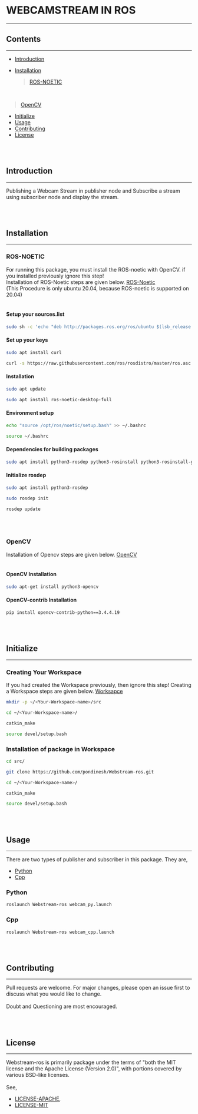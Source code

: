 # WEBCAMSTREAM IN ROS
---------------------

## Contents
-----------

- [Introduction](#introduction)
- [Installation](#installation)

  > [ROS-NOETIC](#ros-noetic) 
  
<br>

  > [OpenCV](#opencv)
  
- [Initialize](#initialize)
- [Usage](#usage)
- [Contributing](#contributing)
- [License](#license)

<br><br>

## Introduction
---------------

Publishing a Webcam Stream in publisher node and Subscribe a stream using subscriber node and display the stream.

<br><br>

## Installation
---------------

### ROS-NOETIC

For running this package, you must install the ROS-noetic with OpenCV.
if you installed previously ignore this step!<br>
Installation of ROS-Noetic steps are given below. [ROS-Noetic](http://wiki.ros.org/noetic/Installation/Ubuntu/)<br>
(This Procedure is only ubuntu 20.04, because ROS-noetic is supported on 20.04)
<br><br>

#### Setup your sources.list

```bash
sudo sh -c 'echo "deb http://packages.ros.org/ros/ubuntu $(lsb_release -sc) main" > /etc/apt/sources.list.d/ros-latest.list'
```

#### Set up your keys

```bash
sudo apt install curl
```

```bash
curl -s https://raw.githubusercontent.com/ros/rosdistro/master/ros.asc | sudo apt-key add -
```

#### Installation

```bash
sudo apt update
```

```bash
sudo apt install ros-noetic-desktop-full
```

#### Environment setup

```bash
echo "source /opt/ros/noetic/setup.bash" >> ~/.bashrc
```

```bash
source ~/.bashrc
```

#### Dependencies for building packages

```bash
sudo apt install python3-rosdep python3-rosinstall python3-rosinstall-generator python3-wstool build-essential
```

#### Initialize rosdep

```bash
sudo apt install python3-rosdep
```

```bash
sudo rosdep init
```

```bash
rosdep update
```

<br><br>

### OpenCV

Installation of Opencv steps are given below. [OpenCV](https://docs.opencv.org/4.x/d2/de6/tutorial_py_setup_in_ubuntu.html)
<br><br>
#### OpenCV Installation

```bash
sudo apt-get install python3-opencv
```

#### OpenCV-contrib Installation

```bash
pip install opencv-contrib-python==3.4.4.19
```

<br><br>

## Initialize
-------------
 
### Creating Your Workspace

If you had created the Workspace previously, then ignore this step!
Creating a Workspace steps are given below. [Worksapce](http://wiki.ros.org/catkin/Tutorials/create_a_workspace)

```bash
mkdir -p ~/<Your-Workspace-name>/src
```

```bash
cd ~/<Your-Workspace-name>/
```

```bash
catkin_make
```

```bash
source devel/setup.bash
```

### Installation of package in Workspace

```bash
cd src/
```

```bash
git clone https://github.com/pondinesh/Webstream-ros.git
```

```bash
cd ~/<Your-Workspace-name>/
```

```bash
catkin_make
```

```bash
source devel/setup.bash
```

<br><br>

## Usage
--------

There are two types of publisher and subscriber in this package. They are,
  - [Python](#python)<br>
  - [Cpp](#cpp)

### Python

```bash
roslaunch Webstream-ros webcam_py.launch
```

### Cpp

```bash
roslaunch Webstream-ros webcam_cpp.launch
```

<br><br>
## Contributing
---------------

Pull requests are welcome. For major changes, please open an issue first to discuss what you would like to change.<br>
<br>
Doubt and Questioning are most encouraged.

<br><br>

## License
----------

Webstream-ros is primarily package under the terms of "both the MIT license and the Apache License (Version 2.0)", with portions covered by various BSD-like licenses.
<br><br>
See,
- [LICENSE-APACHE](http://www.apache.org/licenses/LICENSE-2.0),
- [LICENSE-MIT](https://choosealicense.com/licenses/mit/)
